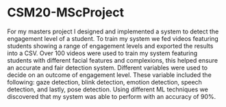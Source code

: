 # CSM20-MScProject

For my masters project I designed and implemented a system to detect the engagement level of a student. To train my system we fed videos featuring students showing a range of engagement levels and exported the results into a CSV. Over 100 videos were used to train my system featuring students with different facial features and complexions, this helped ensure an accurate and fair detection system. Different variables were used to decide on an outcome of engagement level. These variable included the following: gaze detection, blink detection, emotion detection, speech detection, and lastly, pose detection. Using different ML techniques we discovered that my system was able to perform with an accuracy of 90%.

